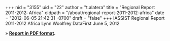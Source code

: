 +++
nid = "3155"
uid = "22"
author = "t.alatera"
title = "Regional Report 2011-2012: Africa"
oldpath = "/about/regional-report-2011-2012-africa"
date = "2012-06-05 21:42:31 -0700"
draft = "false"
+++
IASSIST Regional Report 2011-2012
Africa
Lynn Woolfrey
DataFirst
June 5, 2012

» **[Report in PDF
format](http://iassistdata.org/files/about/africa_regional_report_2012-2012.pdf).**
